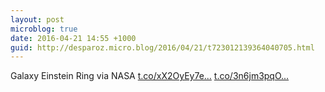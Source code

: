 ```yaml
---
layout: post
microblog: true
date: 2016-04-21 14:55 +1000
guid: http://desparoz.micro.blog/2016/04/21/t723012139364040705.html
---
```

Galaxy Einstein Ring   via NASA [t.co/xX2OyEy7e...](https://t.co/xX2OyEy7ef) [t.co/3n6jm3pqO...](https://t.co/3n6jm3pqOW)
